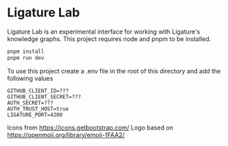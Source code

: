 # Ligature Lab

Ligature Lab is an experimental interface for working with Ligature's knowledge graphs.
This project requires node and pnpm to be installed.

```bash
pnpm install
pnpm run dev
```

To use this project create a .env file in the root of this directory and add the following values

```env
GITHUB_CLIENT_ID=???
GITHUB_CLIENT_SECRET=???
AUTH_SECRET=???
AUTH_TRUST_HOST=true
LIGATURE_PORT=4200
```

Icons from https://icons.getbootstrap.com/
Logo based on https://openmoji.org/library/emoji-1FAA2/
